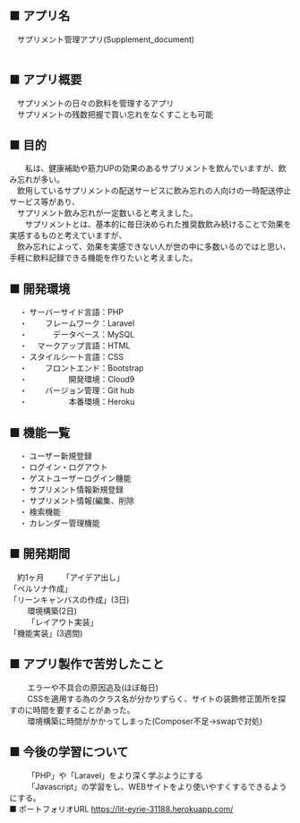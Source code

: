 ## ■ アプリ名
&emsp;サプリメント管理アプリ(Supplement_document)<br>
<br>
## ■ アプリ概要
&emsp;サプリメントの日々の飲料を管理するアプリ<br>
&emsp;サプリメントの残数把握で買い忘れをなくすことも可能<br>
## ■ 目的
&emsp;　私は、健康補助や筋力UPの効果のあるサプリメントを飲んでいますが、飲み忘れが多い。<br>
&emsp;飲用しているサプリメントの配送サービスに飲み忘れの人向けの一時配送停止サービス等があり、<br>
&emsp;サプリメント飲み忘れが一定数いると考えました。<br>
&emsp;　サプリメントとは、基本的に毎日決められた推奨数飲み続けることで効果を実感するものと考えていますが、<br>
&emsp;飲み忘れによって、効果を実感できない人が世の中に多数いるのではと思い、手軽に飲料記録できる機能を作りたいと考えました。
## ■ 開発環境
&emsp; ・ サーバーサイド言語：PHP<br>
&emsp; ・ 　　フレームワーク：Laravel<br>
&emsp; ・ 　　　データベース：MySQL<br>
&emsp; ・ 　マークアップ言語：HTML<br>
&emsp; ・ スタイルシート言語：CSS<br>
&emsp; ・ 　　フロントエンド：Bootstrap<br>
&emsp; ・ 　　　　　開発環境：Cloud9<br>
&emsp; ・ 　　バージョン管理：Git hub<br>
&emsp; ・ 　　　　　本番環境：Heroku<br>
## ■ 機能一覧
&emsp; ・ ユーザー新規登録<br>
&emsp; ・ ログイン・ログアウト<br>
&emsp; ・ ゲストユーザーログイン機能<br>
&emsp; ・ サプリメント情報新規登録<br>
&emsp; ・ サプリメント情報(編集、削除<br>
&emsp; ・ 検索機能<br>
&emsp; ・ カレンダー管理機能<br>
## ■ 開発期間
&emsp;約1ヶ月
&emsp;&emsp;「アイデア出し」<br>「ペルソナ作成」<br>「リーンキャンバスの作成」(3日)<br>
&emsp;&emsp; 環境構築(2日)<br>
&emsp;&emsp; 「レイアウト実装」<br>「機能実装」(3週間)
## ■ アプリ製作で苦労したこと
&emsp;&emsp; エラーや不具合の原因追及(ほぼ毎日)<br>
&emsp;&emsp; CSSを適用する為のクラス名が分かりずらく、サイトの装飾修正箇所を探すのに時間を要することがあった。<br>
&emsp;&emsp; 環境構築に時間がかかってしまった(Composer不足→swapで対処)<br>
## ■ 今後の学習について
&emsp;&emsp; 「PHP」や「Laravel」をより深く学ぶようにする<br>
&emsp;&emsp; 「Javascript」の学習をし、WEBサイトをより使いやすくするできるようにする。<br>
■ ポートフォリオURL
https://lit-eyrie-31188.herokuapp.com/
